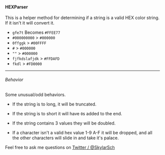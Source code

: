 #### HEXParser

This is a helper method for determining if a string is a valid HEX color string.  If it isn't it will convert it.

- `gfe7t` Becomes `#FFEE77`
- `#000000000` > `#000000`
- `0ffggk` > `#00FFFF`
- `#` > `#000000`
- `""` > `#000000`
- `fjfkdslafjdk` > `#FFDAFD`
- `fkdl` > `#FD0000`

***

###### Behavior

Some unusual/odd behaviors.

- If the string is to long, it will be truncated.

- If the string is to short it will have `0`s added to the end.

- If the string contains 3 values they will be doubled.

- If a character isn't a valid hex value 1-9 A-F it will be dropped, and all the other characters will slide in and take it's palace.

Feel free to ask me questions on [Twitter / @SkylarSch](http://twitter.com/#!/skylarsch)